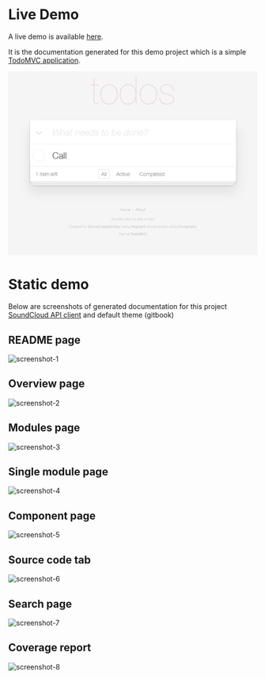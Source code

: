 # Live Demo

A live demo is available [here](https://compodoc.github.io/compodoc-demo-todomvc-angular/).

It is the documentation generated for this demo project which is a simple [TodoMVC application](https://github.com/compodoc/compodoc-demo-todomvc-angular).

![Screenshot](https://github.com/compodoc/compodoc-demo-todomvc-angular/raw/master/screenshots/home.png)

# Static demo

Below are screenshots of generated documentation for this project [SoundCloud API client](https://github.com/r-park/soundcloud-ngrx) and default theme (gitbook)

## README page

![screenshot-1](https://raw.githubusercontent.com/compodoc/compodoc/master/screenshots/1.png)

## Overview page

![screenshot-2](https://raw.githubusercontent.com/compodoc/compodoc/master/screenshots/2.png)

## Modules page

![screenshot-3](https://raw.githubusercontent.com/compodoc/compodoc/master/screenshots/3.png)

## Single module page

![screenshot-4](https://raw.githubusercontent.com/compodoc/compodoc/master/screenshots/4.png)

## Component page

![screenshot-5](https://raw.githubusercontent.com/compodoc/compodoc/master/screenshots/5.png)

## Source code tab

![screenshot-6](https://raw.githubusercontent.com/compodoc/compodoc/master/screenshots/7.png)

## Search page

![screenshot-7](https://raw.githubusercontent.com/compodoc/compodoc/master/screenshots/6.png)

## Coverage report

![screenshot-8](https://raw.githubusercontent.com/compodoc/compodoc/master/screenshots/8.png)
